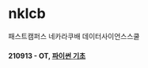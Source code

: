 # nklcb
패스트캠퍼스 네카라쿠배 데이터사이언스스쿨

#### 210913 - OT, [파이썬 기초](https://github.com/keepithunnyt/nklcb/blob/main/210913.md)
